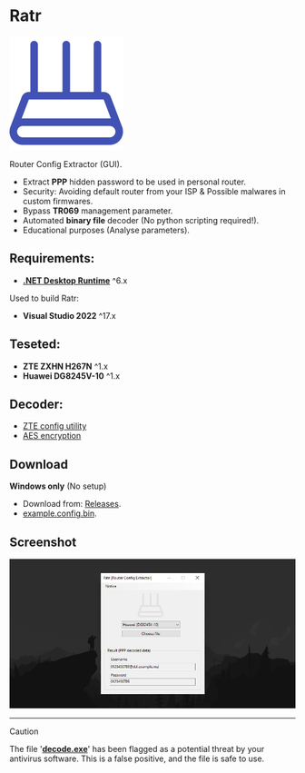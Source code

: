 # Ratr

[![Ratr](./.static/icon.svg)](#)

Router Config Extractor (GUI).  

* Extract **PPP** hidden password to be used in personal router.
* Security: Avoiding default router from your ISP & Possible malwares in custom firmwares.
* Bypass **TR069** management parameter.
* Automated **binary file** decoder (No python scripting required!).
* Educational purposes (Analyse parameters).

## Requirements:

* [**.NET Desktop Runtime**](https://dotnet.microsoft.com/en-us/download/dotnet/thank-you/runtime-desktop-6.0.23-windows-x64-installer) ^6.x

Used to build Ratr:

* **Visual Studio 2022** ^17.x

## Teseted:

* **ZTE ZXHN H267N** ^1.x
* **Huawei DG8245V-10** ^1.x

## Decoder:

* [ZTE config utility](https://github.com/mkst/zte-config-utility)
* [AES encryption](https://pypi.org/project/pycryptodomex/)

## Download

**Windows only** (No setup)

* Download from: [Releases](https://github.com/Jakiboy/Ratr/releases).
* [example.config.bin](./.static/example.config.bin).

## Screenshot

[![screenshot](./.static/screenshot.jpg)](#)

---

> [!CAUTION]
> The file '[**decode.exe**](https://github.com/Jakiboy/Ratr/raw/refs/heads/main/bin/decode.exe)' has been flagged as a potential threat by your antivirus software. This is a false positive, and the file is safe to use.
